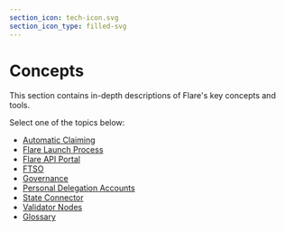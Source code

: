 ```yaml
---
section_icon: tech-icon.svg
section_icon_type: filled-svg
---
```


# Concepts

This section contains in-depth descriptions of Flare's key concepts and tools.

Select one of the topics below:

* [Automatic Claiming](./automatic-claiming.md)
* [Flare Launch Process](./flare-launch-process.md)
* [Flare API Portal](./api-portal.md)
* [FTSO](./ftso.md)
* [Governance](./governance.md)
* [Personal Delegation Accounts](./personal-delegation-account.md)
* [State Connector](./state-connector.md)
* [Validator Nodes](./validators.md)
* [Glossary](./glossary.md)
